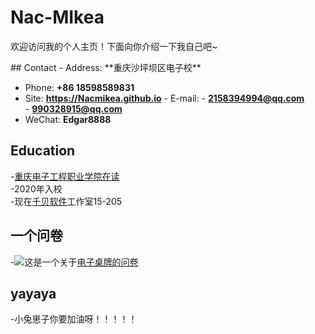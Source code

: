 # Nac-MIkea 
欢迎访问我的个人主页！下面向你介绍一下我自己吧\~  
<!-- .slide --> ## Contact - Address: **重庆沙坪坝区电子校**
- Phone: **+86 18598589831**
- Site: **<https://Nacmikea.github.io>** <!-- .slide vertical=true --> - E-mail: - **[2158394994@qq.com](mailto:i@wu-kan.cn)**<br> - **[990328915@qq.com](mailto:wukan3@mail2.sysu.edu.cn)**
- WeChat: **Edgar8888** <!-- .slide --> 
## Education

<!-- .slide vertical=true -->
-<a href='https://www.cqcet.edu.cn/'>重庆电子工程职业学院在读</a><br>
-2020年入校<br>
-现在<a href='http://www.chanbey.com'>千贝软件</a>工作室15-205<br>

<!-- .slide -->
## 一个问卷
<!-- .slide vertical=true -->
-<img src='https://qr.wjx.cn/handler/qrcode.ashx?chl=https%3a%2f%2fwww.wjx.cn%2fvm%2fOi8rP5V.aspx&chs=120x120&sign=465e03464d22891a61000c00c129dc9053e38d26'>这是一个关于<a href='https://www.wjx.cn/vj/Oi8rP5V.aspx'>电子桌牌的问卷</a>
<!-- .slide -->
<!-- .slide -->
## yayaya
<!-- .slide vertical=true -->
-小兔崽子你要加油呀！！！！！
